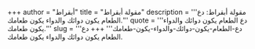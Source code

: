 +++
author = "أبقراط"
title = "مقولة أبقراط"
description = '''مقولة أبقراط: دع الطعام يكون دوائك والدواء يكون طعامك.'''
quote = '''دع الطعام يكون دوائك والدواء يكون طعامك.'''
slug = '''دع-الطعام-يكون-دوائك-والدواء-يكون-طعامك'''
+++
دع الطعام يكون دوائك والدواء يكون طعامك.
